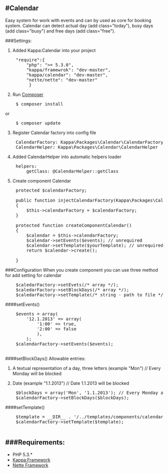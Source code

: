 #Calendar
-

Easy system for work with events and can by used as core for booking system.
Calendar can detect actual day (add class="today"), busy days (add class="busy") and free days (add class="free").

###Settings:
1. Added Kappa:Calendar into your project
<pre>
	"require":{
		"php": ">= 5.3.0",
		"kappa/framewrok": "dev-master",
		"kappa/calendar": "dev-master",
		"nette/nette": "dev-master"
         }
</pre>
2. Run [Composer](http://getcomposer.org)
<pre>
	$ composer install
</pre>
or
<pre>
	$ composer update
</pre>
3. Register Calendar factory into config file
<pre>
	CalendarFactory: Kappa\Packages\Calendar\CalendarFactory
	CalendarHelper: Kappa\Packages\Calendar\CalendarHelper
</pre>
4. Added CalendarHelper into automatic helpers loader
<pre>
	helpers:
		getClass: @CalendarHelper::getClass
</pre>
5. Create component Calendar
<pre>
	protected $calendarFactory;

	public function injectCalendarFactory(Kappa\Packages\Calendar\CalendarFactory $calendarFactory)
	{
		$this->calendarFactory = $calendarFactory;
	}

	protected function createComponentCalendar()
	{
		$calendar = $this->calendarFactory;
		$calendar->setEvents($events); // unrequired
		$calendar->setTemplate($yourTemplate); // unrequired
		return $calendar->create();

	}
</pre>

###Configuration
When you create component you can use three method for add setting for calendar
<pre>
	$caledarFactory->setEvets(/* array */);
	$caledarFactory->setBlockDays(/* array */);
	$caledarFactory->setTemplate(/* string - path to file */);
</pre>

####setEvents()
<pre>
	$events = array(
		'12.1.2013' => array(
			'1:00' => true,
			'2:00' => false
			),
		);
	$calendarFactory->setEvents($events);

</pre>

####setBlockDays()
Allowable entries:
1. A textual representation of a day, three letters (example "Mon") // Every Monday will be blocked

2. Date (example "1.1.2013") // Date 1.1.2013 will be blocked

<pre>
	$blockDays = array('Mon', '1.1.2013'); // Every Monday and 1.1.2013
	$calendarFactory->setBlockDays($blockDays);
</pre>

####setTemplate()
<pre>
	$template = __DIR__ . '/../templates/components/calendar.latte';
	$calendarFactory->setTemplate($template);
 </pre>

###Requirements:
-
* PHP 5.3.*
* [Kappa:Framework](https://github.com/Kappa-org/Framework)
* [Nette Framework](http://nette.org)





